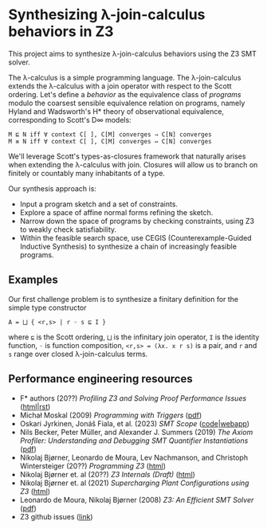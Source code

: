 # Synthesizing λ-join-calculus behaviors in Z3

This project aims to synthesize λ-join-calculus behaviors using the Z3 SMT solver.

The λ-calculus is a simple programming language.
The λ-join-calculus extends the λ-calculus with a join operator with respect to the Scott ordering.
Let's define a _behavior_ as the equivalence class of _programs_ modulo the coarsest sensible equivalence relation on programs, namely Hyland and Wadsworth's H* theory of
observational equivalence, corresponding to Scott's D∞ models:
```
M ⊑ N iff ∀ context C[ ], C[M] converges ⇒ C[N] converges
M ≡ N iff ∀ context C[ ], C[M] converges ⇔ C[N] converges 
```

We'll leverage Scott's types-as-closures framework that naturally arises when
extending the λ-calculus with join.
Closures will allow us to branch on finitely or countably many inhabitants of a type.

Our synthesis approach is:
- Input a program sketch and a set of constraints.
- Explore a space of affine normal forms refining the sketch.
- Narrow down the space of programs by checking constraints, using Z3 to weakly
  check satisfiability.
- Within the feasible search space, use CEGIS (Counterexample-Guided Inductive
  Synthesis) to synthesize a chain of increasingly feasible programs.

## Examples

Our first challenge problem is to synthesize a finitary definition for the
simple type constructor
```
A = ⨆ { <r,s> | r ◦ s ⊑ I }
```
where `⊑` is the Scott ordering, `⨆` is the infinitary join operator, `I` is the
identity function, `◦` is function composition, `<r,s> = (λx. x r s)` is a pair,
and `r` and `s` range over closed λ-join-calculus terms.

## Performance engineering resources

- F* authors (20??) _Profiling Z3 and Solving Proof Performance Issues_ ([html](https://fstar-lang.org/tutorial/book/under_the_hood/uth_smt.html#profiling-z3-and-solving-proof-performance-issues)|[rst](https://github.com/FStarLang/PoP-in-FStar/tree/main/book/under_the_hood))
- Michał Moskal (2009) _Programming with Triggers_ ([pdf](https://mmoskal.github.io/pdf/prtrig.pdf))
- Oskari Jyrkinen, Jonáš Fiala, et al. (2023) _SMT Scope_ ([code](https://github.com/viperproject/smt-scope)|[webapp](https://viperproject.github.io/smt-scope/))
- Nils Becker, Peter Müller, and Alexander J. Summers (2019) _The Axiom Profiler: Understanding and Debugging SMT Quantifier Instantiations_ ([pdf](https://pm.inf.ethz.ch/publications/BeckerMuellerSummers19.pdf))
- Nikolaj Bjørner, Leonardo de Moura, Lev Nachmanson, and Christoph Wintersteiger (20??) _Programming Z3_ ([html](https://z3prover.github.io/papers/programmingz3.html))
- Nikolaj Bjørner et. al (20??) _Z3 Internals (Draft)_ ([html](https://z3prover.github.io/papers/z3internals.html))
- Nikolaj Bjørner et. al (2021) _Supercharging Plant Configurations using Z3_ ([html](https://z3prover.github.io/papers/Supercharging.html))
- Leonardo de Moura, Nikolaj Bjørner (2008) _Z3: An Efficient SMT Solver_ ([pdf](https://link.springer.com/content/pdf/10.1007/978-3-540-78800-3_24.pdf))
- Z3 github issues ([link](https://github.com/Z3Prover/z3/issues?q=performance))